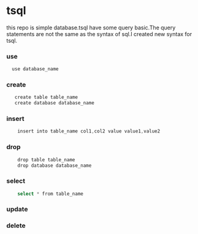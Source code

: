 # tsql
this repo is simple database.tsql have some query basic.The query statements are not the same as the syntax of sql.I created new syntax for tsql.
### use
```go
  use database_name
```
### create
```go
   create table table_name
   create database database_name 
```
### insert
```go
    insert into table_name col1,col2 value value1,value2 
```
### drop
```go
    drop table table_name
    drop database database_name
```
### select
```go
    select * from table_name
```
### update
### delete
